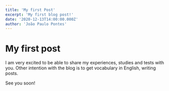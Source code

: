 ```yaml
---
title: 'My first Post'
excerpt: 'My first blog post!'
date: '2020-12-13T14:00:00.000Z'
author: 'João Paulo Pontes'
---
```


# My first post

I am very excited to be able to share my experiences, studies and tests with you.
Other intention with the blog is to get vocabulary in English, writing posts.

See you soon!
